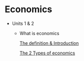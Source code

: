 # Economics

- Units 1 & 2
    - What is economics
        
        [The definition & Introduction](The%20definition%20&%20Introduction.md)
        
        [ The 2 Types of economics ](The%202%20Types%20of%20economics.md)
